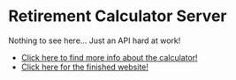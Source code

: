 # Retirement Calculator Server

Nothing to see here... Just an API hard at work! <br/>
- <a href="https://github.com/EvanYZhao/retirement-Calculator-Client">Click here to find more info about the calculator!<a/>
- <a href="https://evanyzhao.github.io/retirement-Calculator-Client/">Click here for the finished website!<a/>
